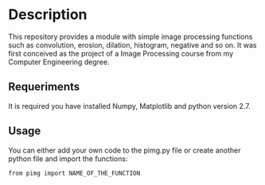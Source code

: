 # Description

This repository provides a module with simple image processing functions such as convolution, erosion, dilation, histogram, negative and so on. It was first conceived as the project of a Image Processing course from my Computer Engineering degree.

## Requeriments

It is required you have installed Numpy, Matplotlib and python version 2.7.

## Usage

You can either add your own code to the pimg.py file or create another python file and import the functions:
```
from pimg import NAME_OF_THE_FUNCTION
```